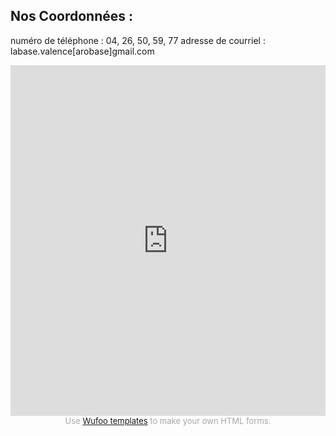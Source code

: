 Nos Coordonnées :
----------------------
numéro de téléphone : 04, 26, 50, 59, 77
adresse de courriel : labase.valence[arobase]gmail.com

<iframe height="561" allowTransparency="true" frameborder="0" scrolling="no" style="width:100%;border:none"  src="https://labasevalence.wufoo.com/embed/zkmhgjs1ecsawu/"><a href="https://labasevalence.wufoo.com/forms/zkmhgjs1ecsawu/">Fill out my Wufoo form!</a></iframe><div id="wuf-adv" style="font-family:inherit;font-size: small;color:#a7a7a7;text-align:center;display:block;"><span class="notranslate">Use <a href="http://www.wufoo.com/gallery/templates/">Wufoo templates</a> to make your own HTML forms.</span></div>
